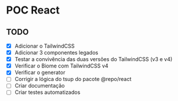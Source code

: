 # POC React

## TODO

- [x] Adicionar o TailwindCSS
- [x] Adicionar 3 componentes legados
- [x] Testar a convivência das duas versões do TailwindCSS (v3 e v4)
- [x] Verificar o Biome com TailwindCSS v4
- [x] Verificar o generator
- [ ] Corrigir a lógica do tsup do pacote @repo/react
- [ ] Criar documentação
- [ ] Criar testes automatizados
